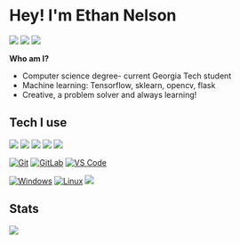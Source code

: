 # Hey! I'm Ethan Nelson
[![](https://img.shields.io/badge/Gmail-D14836?style=for-the-badge&logo=gmail&logoColor=white)](https://mailto:ethanisaacnelson@gmail.com)
[![](https://img.shields.io/badge/LinkedIn-0077B5?style=for-the-badge&logo=linkedin&logoColor=white)](https://www.linkedin.com/in/ethan-nelson/)
[![](https://img.shields.io/website-up-down-green-red/http/monip.org.svg)](https://einelson.github.io/)

**Who am I?**
* Computer science degree- current Georgia Tech student
* Machine learning: Tensorflow, sklearn, opencv, flask
* Creative, a problem solver and always learning!


## Tech I use
[![](https://img.shields.io/badge/Python-3776AB?style=for-the-badge&logo=python&logoColor=white)](https://www.python.org/)
[![](https://img.shields.io/badge/Python-Jupyter-orange?style=for-the-badge&logo=Jupyter)](https://jupyter.org/try)
[![](https://img.shields.io/badge/C%2B%2B-00599C?style=for-the-badge&logo=c%2B%2B&logoColor=white)](https://www.cplusplus.com/)
[![](https://img.shields.io/badge/HTML-239120?style=for-the-badge&logo=html5&logoColor=white)](https://www.w3schools.com/html/)
[![](https://img.shields.io/badge/CSS-239120?&style=for-the-badge&logo=css3&logoColor=white)](https://www.w3schools.com/css/default.asp)


[![Git](https://img.shields.io/badge/-Git-%23F05032?style=flat-square&logo=git&logoColor=%23ffffff)](https://git-scm.com/)
[![GitLab](https://img.shields.io/badge/-GitLab-FCA121?style=flat-square&logo=gitlab)](https://about.gitlab.com/)
[![VS Code](https://img.shields.io/badge/-VSCode-%23007ACC?style=flat-square&logo=visual-studio-code)](https://code.visualstudio.com/)

[![Windows](https://img.shields.io/badge/Windows-0078D6?style=for-the-badge&logo=windows&logoColor=white)](https://www.microsoft.com/en-us/software-download/windows10)
[![Linux](https://img.shields.io/badge/Ubuntu-E95420?style=for-the-badge&logo=ubuntu&logoColor=white)](https://releases.ubuntu.com/20.04/)
[![](https://img.shields.io/badge/NVIDIA-GTX1070-76B900?style=for-the-badge&logo=nvidia&logoColor=white)](https://www.nvidia.com/en-us/)


## Stats
![](https://github-readme-stats.vercel.app/api/top-langs/?username=einelson&theme=dracula)
